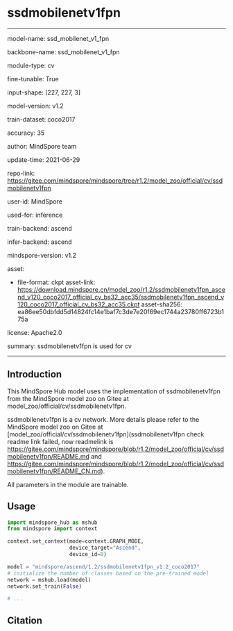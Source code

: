 # ssdmobilenetv1fpn

---

model-name: ssd_mobilenet_v1_fpn

backbone-name: ssd_mobilenet_v1_fpn

module-type: cv

fine-tunable: True

input-shape: [227, 227, 3]

model-version: v1.2

train-dataset: coco2017

accuracy: 35

author: MindSpore team

update-time: 2021-06-29

repo-link: <https://gitee.com/mindspore/mindspore/tree/r1.2/model_zoo/official/cv/ssdmobilenetv1fpn>

user-id: MindSpore

used-for: inference

train-backend: ascend

infer-backend: ascend

mindspore-version: v1.2

asset:

-
    file-format: ckpt
    asset-link: <https://download.mindspore.cn/model_zoo/r1.2/ssdmobilenetv1fpn_ascend_v120_coco2017_official_cv_bs32_acc35/ssdmobilenetv1fpn_ascend_v120_coco2017_official_cv_bs32_acc35.ckpt>
    asset-sha256: ea86ee50dbfdd5d14824fc14e1baf7c3de7e20f69ec1744a23780ff6723b175a

license: Apache2.0

summary: ssdmobilenetv1fpn is used for cv

---

## Introduction

This MindSpore Hub model uses the implementation of ssdmobilenetv1fpn from the MindSpore model zoo on Gitee at model_zoo/official/cv/ssdmobilenetv1fpn.

ssdmobilenetv1fpn is a cv network. More details please refer to the MindSpore model zoo on Gitee at [model_zoo/official/cv/ssdmobilenetv1fpn](ssdmobilenetv1fpn check readme link failed, now readmelink is https://gitee.com/mindspore/mindspore/blob/r1.2/model_zoo/official/cv/ssdmobilenetv1fpn/README.md and https://gitee.com/mindspore/mindspore/blob/r1.2/model_zoo/official/cv/ssdmobilenetv1fpn/README_CN.md).

All parameters in the module are trainable.

## Usage

```python
import mindspore_hub as mshub
from mindspore import context

context.set_context(mode=context.GRAPH_MODE,
                    device_target="Ascend",
                    device_id=0)

model = "mindspore/ascend/1.2/ssdmobilenetv1fpn_v1.2_coco2017"
# initialize the number of classes based on the pre-trained model
network = mshub.load(model)
network.set_train(False)

# ...
```

## Citation
